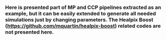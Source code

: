 ### Here is presented part of MP and CCP pipelines extracted as an example, but it can be easily extended to generate all needed simulations just by changing parameters. The Healpix Boost (https://github.com/mquartin/healpix-boost) related codes are not presented here. 
